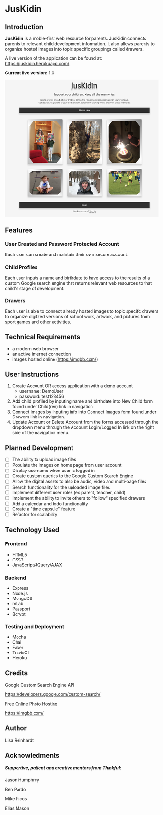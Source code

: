 # JusKidin

## Introduction

**JusKidin** is a moble-first web resource for parents.  JusKidin connects parents to relevant child development information.  It also allows parents to organize hosted images into topic specific groupings called drawers.



A live version of the application can be found at: https://juskidin.herokuapp.com/

**Current live version:** 1.0

![JusKidin_Home](/ScreenShots/JusKidin_Home.png)

## Features

### User Created and Password Protected Account

Each user can create and maintain their own secure account.  



### Child Profiles

Each user inputs a name and birthdate to have access to the results of a custom Google search engine that returns relevant web resources to that child's stage of development. 



### Drawers

Each user is able to connect already hosted images to topic specifc drawers to organize digitzed versions of school work, artwork, and pictures from sport games and other activities. 



## Technical Requirements

- a modern web browser
- an active internet connection
- images hosted online (https://imgbb.com/)

## User Instructions

1. Create Account OR access application with a demo account
   - username: DemoUser
   - password: test123456
2. Add child profiled by inputing name and birthdate into New Child form found under Child(ren) link in navigation
3. Connect images by inputing info into Connect Images form found under Drawers link in navigation. 
4. Update Account or Delete Account from the forms accessed through the dropdown menu through the Account Login/Logged In link on the right side of the navigation menu. 

## Planned Development

- [ ] The ability to upload image files
- [ ] Populate the images on home page from user account
- [ ] Display username when user is logged in
- [ ] Create custom queries to the Google Custom Search Engine
- [ ] Allow the digital assets to also be audio, video and multi-page files
- [ ] Search functionality for the uploaded image files
- [ ] Implement different user roles (ex parent, teacher, child)
- [ ] Implement the ability to invite others to "follow" specified drawers
- [ ] Add a calendar and todo functionality
- [ ] Create a "time capsule" feature
- [ ] Refactor for scalability

## Technology Used

### Frontend

- HTML5
- CSS3
- JavaScript/JQuery/AJAX

### Backend

- Express
- Node.js
- MongoDB
- mLab
- Passport
- Bcrypt

### Testing and Deployment

- Mocha
- Chai
- Faker
- TravisCI
- Heroku

## Credits

Google Custom Search Engine API

https://developers.google.com/custom-search/

Free Online Photo Hosting

https://imgbb.com/

## Author

Lisa Reinhardt

## Acknowledments

##### Supportive, patient and creative mentors from Thinkful: 

Jason Humphrey

Ben Pardo

Mike Ricos

Elias Mason
